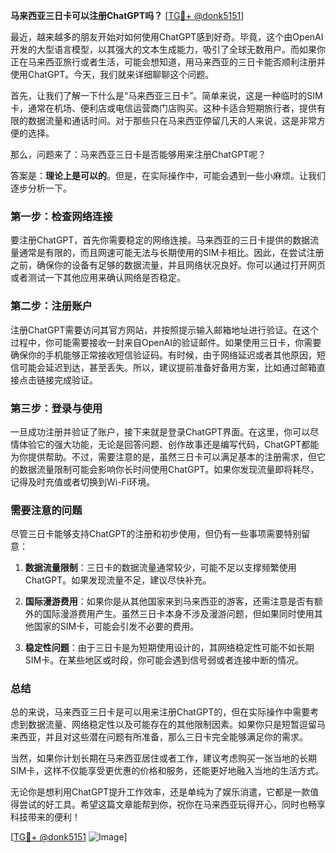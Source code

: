 **马来西亚三日卡可以注册ChatGPT吗？** [[TG💪+ @donk5151](https://t.me/s/donk5151)]

最近，越来越多的朋友开始对如何使用ChatGPT感到好奇。毕竟，这个由OpenAI开发的大型语言模型，以其强大的文本生成能力，吸引了全球无数用户。而如果你正在马来西亚旅行或者生活，可能会想知道，用马来西亚的三日卡能否顺利注册并使用ChatGPT。今天，我们就来详细聊聊这个问题。

首先，让我们了解一下什么是“马来西亚三日卡”。简单来说，这是一种临时的SIM卡，通常在机场、便利店或电信运营商门店购买。这种卡适合短期旅行者，提供有限的数据流量和通话时间。对于那些只在马来西亚停留几天的人来说，这是非常方便的选择。

那么，问题来了：马来西亚三日卡是否能够用来注册ChatGPT呢？

答案是：**理论上是可以的**。但是，在实际操作中，可能会遇到一些小麻烦。让我们逐步分析一下。

### 第一步：检查网络连接

要注册ChatGPT，首先你需要稳定的网络连接。马来西亚的三日卡提供的数据流量通常是有限的，而且网速可能无法与长期使用的SIM卡相比。因此，在尝试注册之前，确保你的设备有足够的数据流量，并且网络状况良好。你可以通过打开网页或者测试一下其他应用来确认网络是否稳定。

### 第二步：注册账户

注册ChatGPT需要访问其官方网站，并按照提示输入邮箱地址进行验证。在这个过程中，你可能需要接收一封来自OpenAI的验证邮件。如果使用三日卡，你需要确保你的手机能够正常接收短信验证码。有时候，由于网络延迟或者其他原因，短信可能会延迟到达，甚至丢失。所以，建议提前准备好备用方案，比如通过邮箱直接点击链接完成验证。

### 第三步：登录与使用

一旦成功注册并验证了账户，接下来就是登录ChatGPT界面。在这里，你可以尽情体验它的强大功能，无论是回答问题、创作故事还是编写代码，ChatGPT都能为你提供帮助。不过，需要注意的是，虽然三日卡可以满足基本的注册需求，但它的数据流量限制可能会影响你长时间使用ChatGPT。如果你发现流量即将耗尽，记得及时充值或者切换到Wi-Fi环境。

### 需要注意的问题

尽管三日卡能够支持ChatGPT的注册和初步使用，但仍有一些事项需要特别留意：

1. **数据流量限制**：三日卡的数据流量通常较少，可能不足以支撑频繁使用ChatGPT。如果发现流量不足，建议尽快补充。
   
2. **国际漫游费用**：如果你是从其他国家来到马来西亚的游客，还需注意是否有额外的国际漫游费用产生。虽然三日卡本身不涉及漫游问题，但如果同时使用其他国家的SIM卡，可能会引发不必要的费用。

3. **稳定性问题**：由于三日卡是为短期使用设计的，其网络稳定性可能不如长期SIM卡。在某些地区或时段，你可能会遇到信号弱或者连接中断的情况。

### 总结

总的来说，马来西亚三日卡是可以用来注册ChatGPT的，但在实际操作中需要考虑到数据流量、网络稳定性以及可能存在的其他限制因素。如果你只是短暂逗留马来西亚，并且对这些潜在问题有所准备，那么三日卡完全能够满足你的需求。

当然，如果你计划长期在马来西亚居住或者工作，建议考虑购买一张当地的长期SIM卡，这样不仅能享受更优惠的价格和服务，还能更好地融入当地的生活方式。

无论你是想利用ChatGPT提升工作效率，还是单纯为了娱乐消遣，它都是一款值得尝试的好工具。希望这篇文章能帮到你，祝你在马来西亚玩得开心，同时也畅享科技带来的便利！

[[TG💪+ @donk5151](https://t.me/s/donk5151) ![Image](https://i.postimg.cc/rwNCRYN7/Snipaste-2025-04-30-17-27-05.png)]